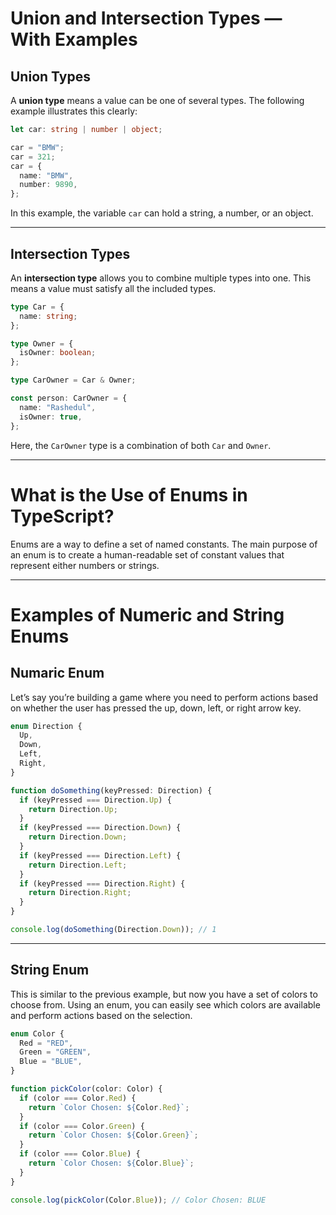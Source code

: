 # Union and Intersection Types — With Examples

## Union Types

A **union type** means a value can be one of several types. The following example illustrates this clearly:

```ts
let car: string | number | object;

car = "BMW";
car = 321;
car = {
  name: "BMW",
  number: 9890,
};
```

In this example, the variable `car` can hold a string, a number, or an object.

---

## Intersection Types

An **intersection type** allows you to combine multiple types into one. This means a value must satisfy all the included types.

```ts
type Car = {
  name: string;
};

type Owner = {
  isOwner: boolean;
};

type CarOwner = Car & Owner;

const person: CarOwner = {
  name: "Rashedul",
  isOwner: true,
};
```

Here, the `CarOwner` type is a combination of both `Car` and `Owner`.

---

# What is the Use of Enums in TypeScript?

Enums are a way to define a set of named constants. The main purpose of an enum is to create a human-readable set of constant values that represent either numbers or strings.

---

# Examples of Numeric and String Enums

## Numaric Enum

Let’s say you’re building a game where you need to perform actions based on whether the user has pressed the up, down, left, or right arrow key.

```ts
enum Direction {
  Up,
  Down,
  Left,
  Right,
}

function doSomething(keyPressed: Direction) {
  if (keyPressed === Direction.Up) {
    return Direction.Up;
  }
  if (keyPressed === Direction.Down) {
    return Direction.Down;
  }
  if (keyPressed === Direction.Left) {
    return Direction.Left;
  }
  if (keyPressed === Direction.Right) {
    return Direction.Right;
  }
}

console.log(doSomething(Direction.Down)); // 1
```

---

## String Enum

This is similar to the previous example, but now you have a set of colors to choose from. Using an enum, you can easily see which colors are available and perform actions based on the selection.

```ts
enum Color {
  Red = "RED",
  Green = "GREEN",
  Blue = "BLUE",
}

function pickColor(color: Color) {
  if (color === Color.Red) {
    return `Color Chosen: ${Color.Red}`;
  }
  if (color === Color.Green) {
    return `Color Chosen: ${Color.Green}`;
  }
  if (color === Color.Blue) {
    return `Color Chosen: ${Color.Blue}`;
  }
}

console.log(pickColor(Color.Blue)); // Color Chosen: BLUE
```
